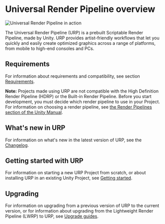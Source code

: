 #  Universal Render Pipeline overview

![Universal Render Pipeline in action](Images/AssetShots/Beauty/Overview.png)

The Universal Render Pipeline (URP) is a prebuilt Scriptable Render Pipeline, made by Unity. URP provides artist-friendly workflows that let you quickly and easily create optimized graphics across a range of platforms, from mobile to high-end consoles and PCs.

## Requirements

For information about requirements and compatibility, see section [Requirements](requirements.md).

**Note:** Projects made using URP are not compatible with the High Definition Render Pipeline (HDRP) or the Built-in Render Pipeline. Before you start development, you must decide which render pipeline to use in your Project. For information on choosing a render pipeline, see [the Render Pipelines section of the Unity Manual](https://docs.unity3d.com/2019.3/Documentation/Manual/render-pipelines.html).

## What's new in URP 
For information on what's new in the latest version of URP, see the [Changelog](../changelog/CHANGELOG.html).

## Getting started with URP
For information on starting a new URP Project from scratch, or about installing URP in an existing Unity Project, see [Getting started](InstallingAndConfiguringURP.md).

## Upgrading
For information on upgrading from a previous version of URP to the current version, or for information about upgrading from the Lightweight Render Pipeline (LWRP) to URP, see  [Upgrade guides](upgrade-guides.md).

